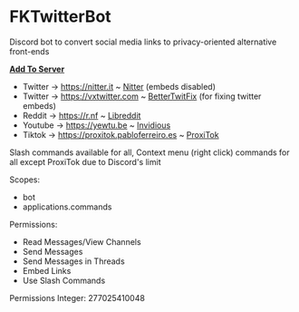 # FKTwitterBot
Discord bot to convert social media links to privacy-oriented alternative front-ends

**[Add To Server](https://discord.com/api/oauth2/authorize?client_id=970097140888121344&permissions=277025410048&scope=bot%20applications.commands)**

- Twitter -> https://nitter.it ~ [Nitter](https://github.com/zedeus/nitter) (embeds disabled)
- Twitter -> https://vxtwitter.com ~ [BetterTwitFix](https://github.com/dylanpdx/BetterTwitFix) (for fixing twitter embeds)
- Reddit -> https://r.nf ~ [Libreddit](https://github.com/spikecodes/libreddit)
- Youtube -> https://yewtu.be ~ [Invidious](https://github.com/iv-org/invidious)
- Tiktok -> https://proxitok.pabloferreiro.es ~ [ProxiTok](https://github.com/pablouser1/ProxiTok) 

Slash commands available for all, Context menu (right click) commands for all except ProxiTok due to Discord's limit

Scopes:
- bot
- applications.commands

Permissions: 
- Read Messages/View Channels
- Send Messages
- Send Messages in Threads
- Embed Links
- Use Slash Commands

Permissions Integer: 277025410048

